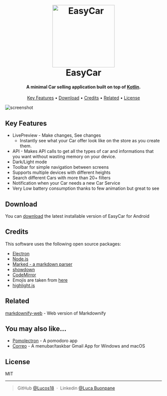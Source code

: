 <h1 align="center">
  <br>
  <a href="https://github.com/Lucos18/EasyCarNew/tree/main"><img src="https://github.com/Lucos18/EasyCarNew/blob/detailList/images/EasyCarLogo.png" alt="EasyCar" width="200"></a>
  <br>
  EasyCar
  <br>
</h1>

<h4 align="center">A minimal Car selling application built on top of <a href="https://kotlinlang.org/" target="_blank">Kotlin</a>.</h4>

<p align="center">
  <a href="#key-features">Key Features</a> •
  <a href="#download">Download</a> •
  <a href="#credits">Credits</a> •
  <a href="#related">Related</a> •
  <a href="#license">License</a>
</p>

![screenshot](https://raw.githubusercontent.com/amitmerchant1990/electron-markdownify/master/app/img/markdownify.gif)

## Key Features

* LivePreview - Make changes, See changes
  - Instantly see what your Car offer look like on the store as you create them.
* API - Makes API calls to get all the types of car and informations that you want without wasting memory on your device.
* Dark/Light mode
* Toolbar for simple navigation between screens
* Supports multiple devices with different heights
* Search different Cars with more than 20+ filters
* Notification when your Car needs a new Car Service
* Very Low battery consumption thanks to few animation but great to see

## Download

You can [download](https://github.com/amitmerchant1990/electron-markdownify/releases/tag/v1.2.0) the latest installable version of EasyCar for Android

## Credits

This software uses the following open source packages:

- [Electron](http://electron.atom.io/)
- [Node.js](https://nodejs.org/)
- [Marked - a markdown parser](https://github.com/chjj/marked)
- [showdown](http://showdownjs.github.io/showdown/)
- [CodeMirror](http://codemirror.net/)
- Emojis are taken from [here](https://github.com/arvida/emoji-cheat-sheet.com)
- [highlight.js](https://highlightjs.org/)

## Related

[markdownify-web](https://github.com/amitmerchant1990/markdownify-web) - Web version of Markdownify

## You may also like...

- [Pomolectron](https://github.com/amitmerchant1990/pomolectron) - A pomodoro app
- [Correo](https://github.com/amitmerchant1990/correo) - A menubar/taskbar Gmail App for Windows and macOS

## License

MIT

---

> GitHub [@Lucos18](https://github.com/Lucos18) &nbsp;&middot;&nbsp;
> Linkedin [@Luca Buonpane](https://www.linkedin.com/in/luca-buonpane-a7baaa242/)
